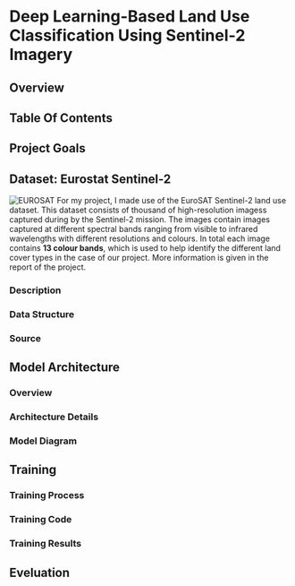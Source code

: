 # Deep Learning-Based Land Use Classification Using Sentinel-2 Imagery
## Overview
## Table Of Contents
## Project Goals
## Dataset: Eurostat Sentinel-2
![EUROSAT](https://github.com/StaticRevo/Deep-Learning-Based-Land-Use-Classification-Using-Sentinel-2-Imagery/assets/116385849/139d7b76-b898-460e-93c1-13536c6c0726)
For my project, I made use of the EuroSAT Sentinel-2 land use dataset. This dataset consists of thousand of high-resolution imagess captured during by the Sentinel-2 mission. The images contain images captured at different spectral bands ranging from visible to infrared wavelengths with different resolutions and colours. In total each image contains **13 colour bands**, which is used to help identify the different land cover types in the case of our project. More information is given in the report of the project.


### Description
### Data Structure
### Source

## Model Architecture
### Overview
### Architecture Details
### Model Diagram

## Training 
### Training Process
### Training Code
### Training Results

## Eveluation 


